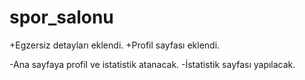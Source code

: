 # spor_salonu

+Egzersiz detayları eklendi.
+Profil sayfası eklendi.

-Ana sayfaya profil ve istatistik atanacak.
-İstatistik sayfası yapılacak.
